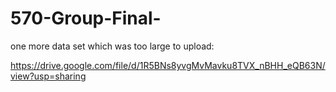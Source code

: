 # 570-Group-Final-
one more data set which was too large to upload:

https://drive.google.com/file/d/1R5BNs8yvgMvMavku8TVX_nBHH_eQB63N/view?usp=sharing
